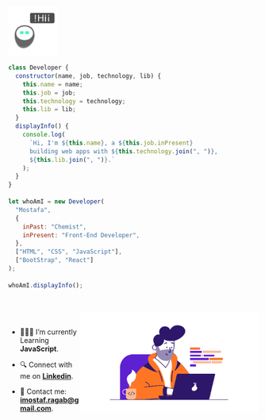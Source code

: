 <img align="center" alt="Hi" src="./assets/hi-by-robot.gif" width="100px"/>

```javascript
class Developer {
  constructor(name, job, technology, lib) {
    this.name = name;
    this.job = job;
    this.technology = technology;
    this.lib = lib;
  }
  displayInfo() {
    console.log(
      `Hi, I'm ${this.name}, a ${this.job.inPresent} 
      building web apps with ${this.technology.join(", ")}, 
      ${this.lib.join(", ")}.`
    );
  }
}

let whoAmI = new Developer(
  "Mostafa",
  {
    inPast: "Chemist",
    inPresent: "Front-End Developer",
  },
  ["HTML", "CSS", "JavaScript"],
  ["BootStrap", "React"]
);

whoAmI.displayInfo();
```

##

<br>

<img align="right" alt="GIF" src="./assets/freelance-developer-working-on-laptop.gif" width="360px"/>

<br>

- 🧑🏻‍💻 I’m currently Learning **JavaScript**.

- 🔍 Connect with me on [**Linkedin**](https://www.linkedin.com/in/imostafarh/).

- 📨 Contact me: **imostaf.ragab@gmail.com**.

<br>
<br>
